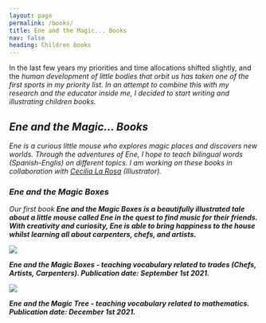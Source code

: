 ```yaml
---
layout: page
permalink: /books/
title: Ene and the Magic... Books
nav: false
heading: Children books
---
```


In the last few years my priorities and time allocations shifted slightly, and the <i>human development<i> of little bodies that orbit us has taken one of the first sports in my priority list. In an attempt to combine this with my research and the educator inside me,  I decided to start writing and illustrating children books. 

## Ene and the Magic… Books 

Ene is a curious little mouse who explores magic places and discovers new worlds. Through the adventures of Ene, I hope to teach bilingual words (Spanish-Englis) on different topics. 
I am working on these books in collaboration with [Cecilia La Rosa](https://www.instagram.com/cecilialarosa.ilus/) (Illustrator).

### Ene and the Magic Boxes

Our first book <b> Ene and the Magic Boxes <b>  is a beautifully illustrated tale about a little mouse called Ene in the quest to find music for their friends. With creativity and curiosity, Ene is able to bring happiness to the house whilst learning all about carpenters, chefs, and artists.

[![]({{site.baseurl}}/assets/img/ene_boxes.jpg)](https://www.amazon.com/Ene-Magic-boxes-Artisans-Adventures/dp/1737058456)

Ene and the Magic Boxes - teaching vocabulary related to trades (Chefs, Artists, Carpenters). Publication date: September 1st 2021.

[![]({{site.baseurl}}/assets/img/ene_tree.jpg)](https://www.amazon.com/Ene-Magic-Tree-Mathematical-Adventures/dp/1737058413)

Ene and the Magic Tree - teaching vocabulary related to mathematics. Publication date: December 1st 2021.
